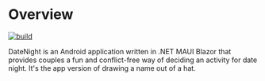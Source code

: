 # Overview

[![build](https://github.com/fmcgarry/datenight/actions/workflows/dotnet.yml/badge.svg)](https://github.com/fmcgarry/datenight/actions/workflows/dotnet.yml)

DateNight is an Android application written in .NET MAUI Blazor that provides couples a fun and conflict-free way of deciding an activity for date night. 
It's the app version of drawing a name out of a hat.

